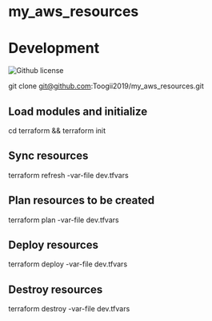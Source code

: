 # my_aws_resources


# Development

![Github license](https://img.shields.io/badge/license-None-blue.svg)

git clone git@github.com:Toogii2019/my_aws_resources.git

## Load modules and initialize

cd terraform && terraform init  

## Sync resources

terraform refresh -var-file dev.tfvars

## Plan resources to be created

terraform plan -var-file dev.tfvars

## Deploy resources

terraform deploy -var-file dev.tfvars

## Destroy resources

terraform destroy -var-file dev.tfvars
